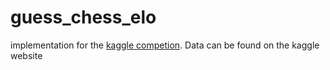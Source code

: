 # guess_chess_elo

implementation for the [kaggle competion](https://www.kaggle.com/c/finding-elo/overview).
Data can be found on the kaggle website